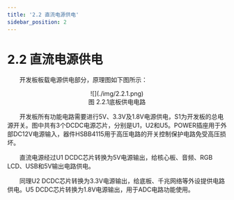 ```yaml
---
title: '2.2 直流电源供电'
sidebar_position: 2
---
```


# 2.2 直流电源供电

&emsp;&emsp;开发板板载电源供电部分，原理图如下图所示：

<center>
![](./img/2.2.1.png)<br />
图 2.2.1底板供电电路
</center>

&emsp;&emsp;开发板所有功能电路需要进行5V、3.3V及1.8V电源供电，S1为开发板的总电源开关。图中共有3个DCDC电源芯片，分别是U1，U2和U5。POWER插座用于外部DC12V电源输入，器件HSBB4115用于高压电路的开关控制保护电路免受高压损坏。

&emsp;&emsp;直流电源经过U1 DCDC芯片转换为5V电源输出，给核心板、音频、RGB LCD、USB和5V输出电路供电。

&emsp;&emsp;同理U2 DCDC芯片转换为3.3V电源输出，给底板、千兆网络等外设提供电路供电。U5 DCDC芯片转换为1.8V电源输出，用于ADC电路功能使用。




